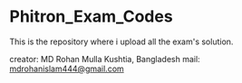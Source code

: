 # Phitron_Exam_Codes
This is the repository where i upload all the exam's solution.

creator: 
MD Rohan Mulla
Kushtia, Bangladesh
mail: mdrohanislam444@gmail.com
